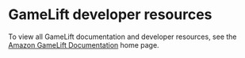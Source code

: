 # GameLift developer resources<a name="gamelift-guides"></a>

To view all GameLift documentation and developer resources, see the [Amazon GameLift Documentation](https://docs.aws.amazon.com/gamelift/index.html) home page\.